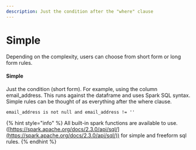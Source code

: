 ```yaml
---
description: Just the condition after the "where" clause
---
```


# Simple

Depending on the complexity, users can choose from short form or long form rules.

#### **Simple**

Just the condition (short form). For example, using the column email\_address. This runs against the dataframe and uses Spark SQL syntax. Simple rules can be thought of as everything after the where clause.

```
email_address is not null and email_address != '' 
```

{% hint style="info" %}
All built-in spark functions are available to use. ([https://spark.apache.org/docs/2.3.0/api/sql/](https://spark.apache.org/docs/2.3.0/api/sql/)) for simple and freeform sql rules.‌
{% endhint %}
